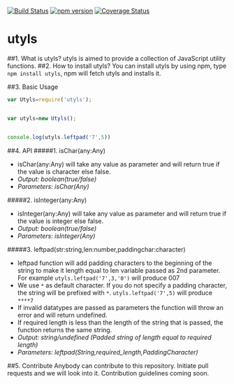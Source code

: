 [![Build Status](https://travis-ci.org/shivani08/utyls.svg?branch=master)](https://travis-ci.org/shivani08/utyls)
[![npm version](https://badge.fury.io/js/utyls.svg)](https://badge.fury.io/js/utyls)
[![Coverage Status](https://coveralls.io/repos/github/shivani08/utyls/badge.svg?branch=master)](https://coveralls.io/github/shivani08/utyls?branch=master)
# utyls

##1. What is utyls?
utyls is aimed to provide a collection of JavaScript utility functions. 
##2. How to install utyls?
You can install utyls by using npm,  type `npm install utyls`, npm will fetch utyls and installs it.

##3. Basic Usage

```javascript
var Utyls=require('utyls');


var utyls=new Utyls();


console.log(utyls.leftpad('7',5))
```


##4. API
#####1. isChar(any:Any)
-    isChar(any:Any) will take any value as parameter and will return true if the value is character else false.
-    *Output:&nbsp;boolean(true/false)*
-    *Parameters:&nbsp;isChar(Any)*

#####2. isInteger(any:Any)
-   isInteger(any:Any) will take any value as parameter and will return true if the value is integer else false.
-   *Output:&nbsp;boolean(true/false)*
-   *Parameters:&nbsp;isInteger(Any)*
    
    
#####3. leftpad(str:string,len:number,paddingchar:character)
  - leftpad function will add padding characters to the beginning of the string to make it length equal to len variable passed as 2nd parameter. For example 
    `utyls.leftpad('7',3,'0')` will produce 007
  - We use `*` as default character. If you do not specify a padding character, the string will be prefixed with `*`. 
    `utyls.leftpad('7',5)` will produce `****7`
  - If invalid datatypes are passed as parameters the function will throw an error and will return undefined.
  - If required length is less than the length of the string that is passed, the function returns the same string.
  - *Output:&nbsp;string/undefined  (Padded string of length equal to required length)*
  - *Parameters:&nbsp;leftpad(String,required_length,PaddingCharacter)*




##5. Contribute
Anybody can contribute to this repository. Initiate pull requests and we will look into it. 
Contribution guidelines coming soon.
